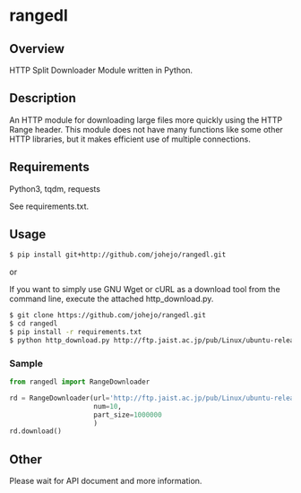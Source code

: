 # rangedl

## Overview
HTTP Split Downloader Module written in Python.

## Description
An HTTP module for downloading large files more quickly using the HTTP Range header.
This module does not have many functions like some other HTTP libraries, but it makes efficient use of multiple connections.

## Requirements
Python3, tqdm, requests

See requirements.txt.


## Usage

```bash
$ pip install git+http://github.com/johejo/rangedl.git
```

or

If you want to simply use GNU Wget or cURL as a download tool from the command line, execute the attached http_download.py.

```bash
$ git clone https://github.com/johejo/rangedl.git
$ cd rangedl
$ pip install -r requirements.txt
$ python http_download.py http://ftp.jaist.ac.jp/pub/Linux/ubuntu-releases/17.04/ubuntu-17.04-desktop-amd64.iso -n 10 -s 1
```

### Sample
```python
from rangedl import RangeDownloader

rd = RangeDownloader(url='http://ftp.jaist.ac.jp/pub/Linux/ubuntu-releases/17.04/ubuntu-17.04-desktop-amd64.iso', 
                     num=10, 
                     part_size=1000000
                     )
rd.download()
```

## Other
Please wait for API document and more information.